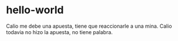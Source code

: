 # hello-world
Calio me debe una apuesta, tiene que reaccionarle a una mina.
Calio todavia no hizo la apuesta, no tiene palabra.
